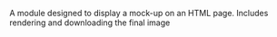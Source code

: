 A module designed to display a mock-up on an HTML page. Includes rendering and downloading the final image

